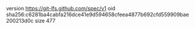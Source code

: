 version https://git-lfs.github.com/spec/v1
oid sha256:c6281ba4cabfa216dce41e9d594658cfeea4877b692cfd559909bae200213d0c
size 477

